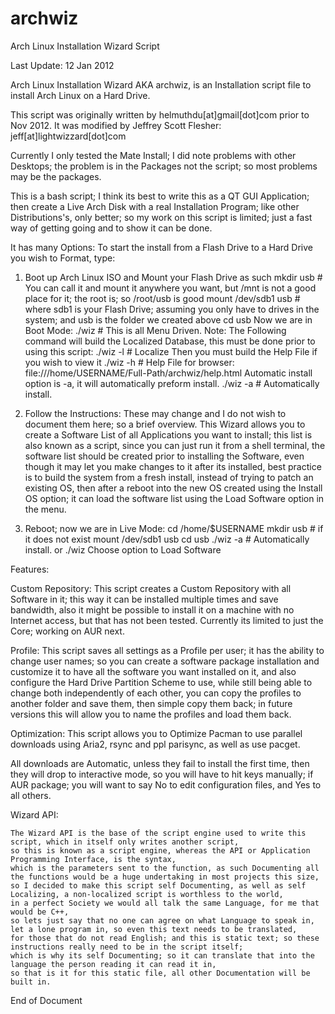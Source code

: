 archwiz
=======

Arch Linux Installation Wizard Script

Last Update: 12 Jan 2012

Arch Linux Installation Wizard AKA archwiz,
is an Installation script file to install Arch Linux on a Hard Drive.

This script was originally written by helmuthdu[at]gmail[dot]com prior to Nov 2012.
It was modified by Jeffrey Scott Flesher: jeff[at]lightwizzard[dot]com

Currently I only tested the Mate Install; I did note problems with other Desktops; 
the problem is in the Packages not the script; so most problems may be the packages.

This is a bash script; I think its best to write this as a QT GUI Application; 
then create a Live Arch Disk with a real Installation Program; like other Distributions's, only better; 
so my work on this script is limited; just a fast way of getting going and to show it can be done.

It has many Options:
To start the install from a Flash Drive to a Hard Drive you wish to Format, type:
1.  Boot up Arch Linux ISO and Mount your Flash Drive as such
    mkdir usb # You can call it and mount it anywhere you want, but /mnt is not a good place for it; the root is; so /root/usb is good
    mount /dev/sdb1 usb # where sdb1 is your Flash Drive; assuming you only have to drives in the system; and usb is the folder we created above
    cd usb
    Now we are in Boot Mode:
    ./wiz # This is all Menu Driven.
    Note: The Following command will build the Localized Database, this must be done prior to using this script:
    ./wiz -l # Localize
    Then you must build the Help File if you wish to view it
    ./wiz -h # Help File for browser: file:///home/USERNAME/Full-Path/archwiz/help.html
    Automatic install option is -a, it will automatically preform install.
    ./wiz -a # Automatically install.

2.  Follow the Instructions: These may change and I do not wish to document them here; so a brief overview.
    This Wizard allows you to create a Software List of all Applications you want to install; 
    this list is also known as a script, since you can just run it from a shell terminal,
    the software list should be created prior to installing the Software,
    even though it may let you make changes to it after its installed,
    best practice is to build the system from a fresh install, 
    instead of trying to patch an existing OS,
    then after a reboot into the new OS created using the Install OS option; 
    it can load the software list using the Load Software option in the menu.

3.  Reboot; now we are in Live Mode:
    cd /home/$USERNAME
    mkdir usb # if it does not exist
    mount /dev/sdb1 usb
    cd usb
    ./wiz -a # Automatically install.
    or
    ./wiz
    Choose option to Load Software
    
Features:

Custom Repository: This script creates a Custom Repository with all Software in it; 
    this way it can be installed multiple times and save bandwidth, 
    also it might be possible to install it on a machine with no Internet access,
    but that has not been tested.
    Currently its limited to just the Core; working on AUR next.

Profile: This script saves all settings as a Profile per user; it has the ability to change user names; 
    so you can create a software package installation and customize it to have all the software you want installed on it,
    and also configure the Hard Drive Partition Scheme to use, while still being able to change both independently of each other,
    you can copy the profiles to another folder and save them, then simple copy them back; in future versions this will allow
    you to name the profiles and load them back.
    
Optimization: This script allows you to Optimize Pacman to use parallel downloads using Aria2, rsync and ppl parisync, as well as use pacget.

All downloads are Automatic, unless they fail to install the first time, then they will drop to interactive mode, so you will have to 
    hit keys manually; if AUR package; you will want to say No to edit configuration files, and Yes to all others.
    
Wizard API:

    The Wizard API is the base of the script engine used to write this script, which in itself only writes another script,
    so this is known as a script engine, whereas the API or Application Programming Interface, is the syntax,
    which is the parameters sent to the function, as such Documenting all the functions would be a huge undertaking in most projects this size,
    so I decided to make this script self Documenting, as well as self Localizing, a non-localized script is worthless to the world,
    in a perfect Society we would all talk the same Language, for me that would be C++, 
    so lets just say that no one can agree on what Language to speak in, let a lone program in, so even this text needs to be translated,
    for those that do not read English; and this is static text; so these instructions really need to be in the script itself;
    which is why its self Documenting; so it can translate that into the language the person reading it can read it in,
    so that is it for this static file, all other Documentation will be built in.
    
End of Document
